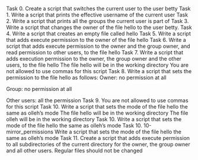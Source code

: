 Task 0. Create a script that switches the current user to the user betty
Task 1. Write a script that prints the effective username of the current user
Task 2. Write a script that prints all the groups the current user is part of
Task 3. Write a script that changes the owner of the file hello to the user betty.
Task 4. Write a script that creates an empty file called hello
Task 5. Write a script that adds execute permission to the owner of the file hello
Task 6. Write a script that adds execute permission to the owner and the group owner, and read permission to other users, to the file hello
Task 7. Write a script that adds execution permission to the owner, the group owner and the other users, to the file hello
The file hello will be in the working directory
You are not allowed to use commas for this script
Task 8. Write a script that sets the permission to the file hello as follows:
Owner: no permission at all

Group: no permission at all

Other users: all the permission
Task 9. You are not allowed to use commas for this script
Task 10. Write a script that sets the mode of the file hello the same as olleh’s mode
The file hello will be in the working directory
The file olleh will be in the working directory
Task 10. Write a script that sets the mode of the file hello the same as olleh’s mode
 Task 10. 10-mirror_permissions
Write a script that sets the mode of the file hello the same as olleh’s mode
Task 11. Create a script that adds execute permission to all subdirectories of the current directory for the owner, the group owner and all other users. Regular files should not be changed
